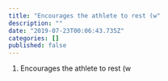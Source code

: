 ```yaml
---
title: "Encourages the athlete to rest (w"
description: ""
date: "2019-07-23T00:06:43.735Z"
categories: []
published: false
---
```


  

1.  Encourages the athlete to rest (w
